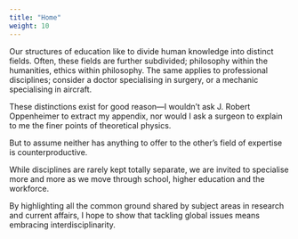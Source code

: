```yaml
---
title: "Home"
weight: 10
---
```


Our structures of education like to divide human knowledge into distinct fields. Often, these fields are further subdivided; philosophy within the humanities, ethics within philosophy. The same applies to professional disciplines; consider a doctor specialising in surgery, or a mechanic specialising in aircraft.

These distinctions exist for good reason—I wouldn’t ask J. Robert Oppenheimer to extract my appendix, nor would I ask a surgeon to explain to me the finer points of theoretical physics. 

But to assume neither has anything to offer to the other’s field of expertise is counterproductive. 

While disciplines are rarely kept totally separate, we are invited to specialise more and more as we move through school, higher education and the workforce. 

By highlighting all the common ground shared by subject areas in research and current affairs, I hope to show that tackling global issues means embracing interdisciplinarity. 
